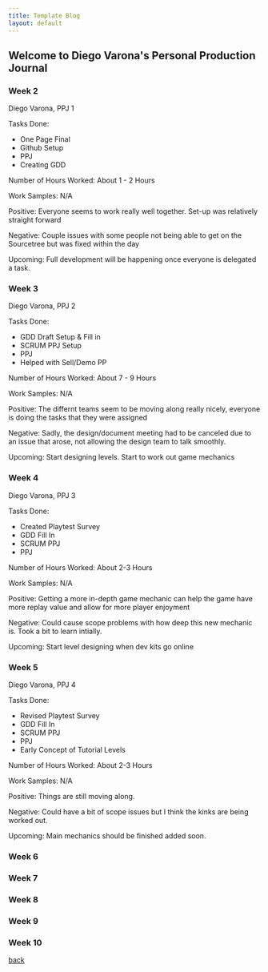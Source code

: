 ```yaml
---
title: Template Blog
layout: default
---
```


## Welcome to Diego Varona's Personal Production Journal

### Week 2

Diego Varona, PPJ 1

Tasks Done:
* One Page Final
* Github Setup
* PPJ
* Creating GDD

Number of Hours Worked:
About 1 - 2 Hours

Work Samples:
N/A


Positive: Everyone seems to work really well together. Set-up was relatively straight forward


Negative: Couple issues with some people not being able to get on the Sourcetree but was fixed within the day


Upcoming: Full development will be happening once everyone is delegated a task.

### Week 3

Diego Varona, PPJ 2

Tasks Done:
* GDD Draft Setup & Fill in
* SCRUM PPJ Setup
* PPJ
* Helped with Sell/Demo PP

Number of Hours Worked:
About 7 - 9 Hours

Work Samples:
N/A


Positive: The differnt teams seem to be moving along really nicely, everyone is doing the tasks that they were assigned


Negative: Sadly, the design/document meeting had to be canceled due to an issue that arose, not allowing the design team to talk smoothly. 


Upcoming: Start designing levels. Start to work out game mechanics

### Week 4

Diego Varona, PPJ 3

Tasks Done:
* Created Playtest Survey
* GDD Fill In
* SCRUM PPJ
* PPJ

Number of Hours Worked:
About 2-3 Hours

Work Samples:
N/A


Positive: Getting a more in-depth game mechanic can help the game have more replay value and allow for more player enjoyment


Negative: Could cause scope problems with how deep this new mechanic is. Took a bit to learn intially. 


Upcoming: Start level designing when dev kits go online


### Week 5

Diego Varona, PPJ 4

Tasks Done:
* Revised Playtest Survey
* GDD Fill In
* SCRUM PPJ
* PPJ
* Early Concept of Tutorial Levels

Number of Hours Worked:
About 2-3 Hours

Work Samples:
N/A


Positive: Things are still moving along.


Negative: Could have a bit of scope issues but I think the kinks are being worked out. 


Upcoming: Main mechanics should be finished added soon.

### Week 6

### Week 7

### Week 8

### Week 9

### Week 10

[back](Blogs.html)
